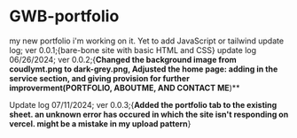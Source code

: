 # GWB-portfolio
my new portfolio i'm working on it. Yet to add JavaScript or tailwind
update log;
ver 0.0.1;{bare-bone site with basic HTML and CSS}
update log 06/26/2024;
ver 0.0.2;{**Changed the background image from coudlymt.png to dark-grey.png,
           **Adjusted the home page: adding in the service section, and giving provision for further improverment(PORTFOLIO, ABOUTME, AND CONTACT ME****)**

 Update log 07/11/2024;
 ver 0.0.3;{**Added the portfolio tab to the existing sheet. an unknown error has occured in which the site isn't responding on vercel. might be a mistake in my upload pattern**}
 
           
